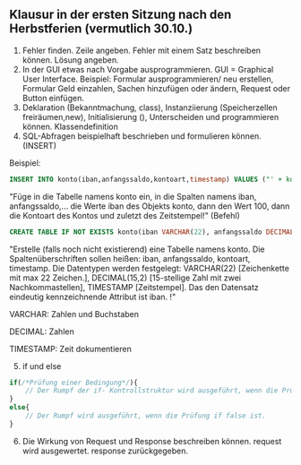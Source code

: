 ## Klausur in der ersten Sitzung nach den Herbstferien (vermutlich 30.10.)

1. Fehler finden. Zeile angeben. Fehler mit einem Satz beschreiben können. Lösung angeben.
2. In der GUI etwas nach Vorgabe ausprogrammieren. 
GUI = Graphical User Interface. Beispiel: Formular ausprogrammieren/ neu erstellen, Formular Geld einzahlen, Sachen hinzufügen oder ändern, Request oder Button einfügen.
3. Deklaration (Bekanntmachung, class), Instanziierung (Speicherzellen freiräumen,new), Initialisierung (), Unterscheiden und programmieren können. Klassendefinition
4. SQL-Abfragen beispielhaft beschrieben und formulieren können.(INSERT)

Beispiel:
```SQL
INSERT INTO konto(iban,anfangssaldo,kontoart,timestamp) VALUES ("' + konto.Iban + '",100,"' + konto.Kontoart + '",+ NOW());
```
"Füge in die Tabelle namens konto ein, in die Spalten namens iban, anfangssaldo,... die Werte iban des Objekts konto, dann den Wert 100, dann die Kontoart des Kontos und zuletzt des Zeitstempel!" (Befehl)

```SQL
CREATE TABLE IF NOT EXISTS konto(iban VARCHAR(22), anfangssaldo DECIMAL(15,2), kontoart VARCHAR(20), timestamp TIMESTAMP, PRIMARY KEY(iban));
```
"Erstelle (falls noch nicht existierend) eine Tabelle namens konto. Die Spaltenüberschriften sollen heißen: iban, anfangssaldo, kontoart, timestamp. Die Datentypen werden festgelegt: VARCHAR(22) [Zeichenkette mit max 22 Zeichen.], DECIMAL(15,2) [15-stellige Zahl mit zwei Nachkommastellen], TIMESTAMP [Zeitstempel]. Das den Datensatz eindeutig kennzeichnende Attribut ist iban. !"

VARCHAR: Zahlen und Buchstaben

DECIMAL: Zahlen

TIMESTAMP: Zeit dokumentieren

5. if und else

```Javascript
if(/*Prüfung einer Bedingung*/){
    // Der Rumpf der if- Kontrollstruktur wird ausgeführt, wenn die Prüfung true ist.
}
else{
    // Der Rumpf wird ausgeführt, wenn die Prüfung if false ist.
}
```

6. Die Wirkung von Request und Response beschreiben können.
request wird ausgewertet.
response zurückgegeben.